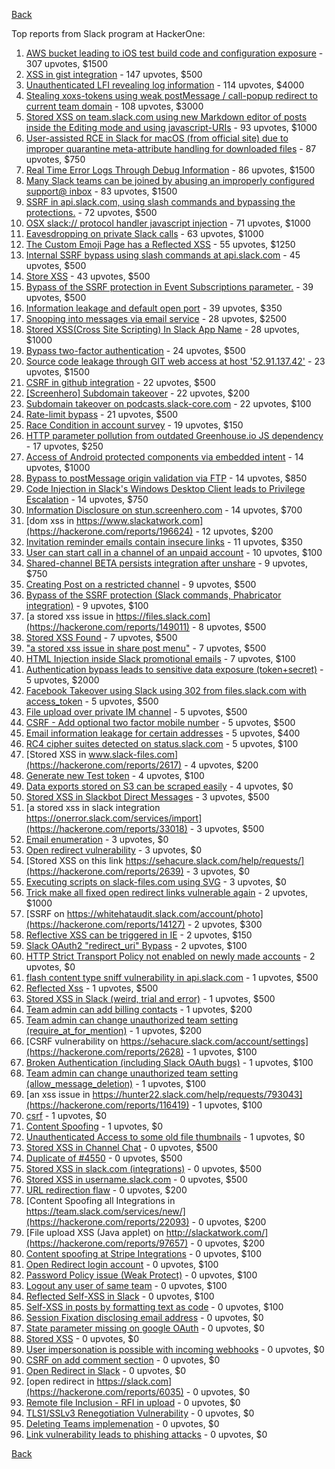 [Back](../README.md)

Top reports from Slack program at HackerOne:

1. [AWS bucket leading to iOS test build code and configuration exposure](https://hackerone.com/reports/404822) - 307 upvotes, $1500
2. [XSS in gist integration](https://hackerone.com/reports/11073) - 147 upvotes, $500
3. [Unauthenticated LFI revealing log information](https://hackerone.com/reports/272578) - 114 upvotes, $4000
4. [Stealing xoxs-tokens using weak postMessage / call-popup redirect to current team domain](https://hackerone.com/reports/207170) - 108 upvotes, $3000
5. [Stored XSS on team.slack.com using new Markdown editor of posts inside the Editing mode and using javascript-URIs](https://hackerone.com/reports/132104) - 93 upvotes, $1000
6. [User-assisted RCE in Slack for macOS (from official site) due to improper quarantine meta-attribute handling for downloaded files](https://hackerone.com/reports/470637) - 87 upvotes, $750
7. [Real Time Error Logs Through Debug Information](https://hackerone.com/reports/503283) - 86 upvotes, $1500
8. [Many Slack teams can be joined by abusing an improperly configured support@ inbox](https://hackerone.com/reports/239623) - 83 upvotes, $1500
9. [SSRF in api.slack.com, using slash commands and bypassing the protections.](https://hackerone.com/reports/381129) - 72 upvotes, $500
10. [OSX slack:// protocol handler javascript injection](https://hackerone.com/reports/79348) - 71 upvotes, $1000
11. [Eavesdropping on private Slack calls](https://hackerone.com/reports/184698) - 63 upvotes, $1000
12. [The Custom Emoji Page has a Reflected XSS](https://hackerone.com/reports/258198) - 55 upvotes, $1250
13. [Internal SSRF bypass using slash commands at api.slack.com](https://hackerone.com/reports/356765) - 45 upvotes, $500
14. [Store XSS](https://hackerone.com/reports/187410) - 43 upvotes, $500
15. [Bypass of the SSRF protection in Event Subscriptions parameter.](https://hackerone.com/reports/386292) - 39 upvotes, $500
16. [Information leakage and default open port](https://hackerone.com/reports/305518) - 39 upvotes, $350
17. [Snooping into messages via email service](https://hackerone.com/reports/163938) - 28 upvotes, $2500
18. [Stored XSS(Cross Site Scripting) In Slack App Name](https://hackerone.com/reports/159460) - 28 upvotes, $1000
19. [Bypass two-factor authentication](https://hackerone.com/reports/121696) - 24 upvotes, $500
20. [Source code leakage through GIT web access at host '52.91.137.42'](https://hackerone.com/reports/148068) - 23 upvotes, $1500
21. [CSRF in github integration](https://hackerone.com/reports/174328) - 22 upvotes, $500
22. [[Screenhero] Subdomain takeover](https://hackerone.com/reports/142096) - 22 upvotes, $200
23. [Subdomain takeover on podcasts.slack-core.com](https://hackerone.com/reports/195350) - 22 upvotes, $100
24. [Rate-limit bypass](https://hackerone.com/reports/165727) - 21 upvotes, $500
25. [Race Condition in account survey](https://hackerone.com/reports/165570) - 19 upvotes, $150
26. [HTTP parameter pollution from outdated Greenhouse.io JS dependency](https://hackerone.com/reports/335339) - 17 upvotes, $250
27. [Access of Android protected components via embedded intent](https://hackerone.com/reports/200427) - 14 upvotes, $1000
28. [Bypass to postMessage origin validation via FTP](https://hackerone.com/reports/210654) - 14 upvotes, $850
29. [Code Injection in Slack's Windows Desktop Client leads to Privilege Escalation](https://hackerone.com/reports/162955) - 14 upvotes, $750
30. [Information Disclosure on stun.screenhero.com](https://hackerone.com/reports/175061) - 14 upvotes, $700
31. [dom xss in https://www.slackatwork.com](https://hackerone.com/reports/196624) - 12 upvotes, $200
32. [Invitation reminder emails contain insecure links](https://hackerone.com/reports/327674) - 11 upvotes, $350
33. [User can start call in a channel of an unpaid account](https://hackerone.com/reports/147369) - 10 upvotes, $100
34. [Shared-channel BETA persists integration after unshare](https://hackerone.com/reports/291822) - 9 upvotes, $750
35. [Creating Post on a restricted channel](https://hackerone.com/reports/151459) - 9 upvotes, $500
36. [Bypass of the SSRF protection (Slack commands, Phabricator integration)](https://hackerone.com/reports/61312) - 9 upvotes, $100
37. [a stored xss issue in https://files.slack.com](https://hackerone.com/reports/149011) - 8 upvotes, $500
38. [Stored XSS Found](https://hackerone.com/reports/9774) - 7 upvotes, $500
39. ["a stored xss issue in share post menu"](https://hackerone.com/reports/148848) - 7 upvotes, $500
40. [HTML Injection inside Slack promotional emails](https://hackerone.com/reports/321029) - 7 upvotes, $100
41. [Authentication bypass leads to sensitive data exposure (token+secret)](https://hackerone.com/reports/129918) - 5 upvotes, $2000
42. [Facebook Takeover using Slack using 302 from files.slack.com with access_token](https://hackerone.com/reports/6017) - 5 upvotes, $500
43. [File upload over private IM channel](https://hackerone.com/reports/143903) - 5 upvotes, $500
44. [CSRF - Add optional two factor mobile number](https://hackerone.com/reports/155774) - 5 upvotes, $500
45. [Email information leakage for certain addresses](https://hackerone.com/reports/169992) - 5 upvotes, $400
46. [RC4 cipher suites detected on status.slack.com](https://hackerone.com/reports/99157) - 5 upvotes, $100
47. [Stored XSS in www.slack-files.com](https://hackerone.com/reports/2617) - 4 upvotes, $200
48. [Generate new Test token](https://hackerone.com/reports/147544) - 4 upvotes, $100
49. [Data exports stored on S3 can be scraped easily](https://hackerone.com/reports/2746) - 4 upvotes, $0
50. [Stored XSS in Slackbot Direct Messages](https://hackerone.com/reports/4561) - 3 upvotes, $500
51. [a stored xss in slack integration https://onerror.slack.com/services/import](https://hackerone.com/reports/33018) - 3 upvotes, $500
52. [Email enumeration](https://hackerone.com/reports/2766) - 3 upvotes, $0
53. [Open redirect vulnerability](https://hackerone.com/reports/2731) - 3 upvotes, $0
54. [Stored XSS on this link https://sehacure.slack.com/help/requests/](https://hackerone.com/reports/2639) - 3 upvotes, $0
55. [Executing scripts on slack-files.com using SVG](https://hackerone.com/reports/100565) - 3 upvotes, $0
56. [Trick make all fixed open redirect links vulnerable again](https://hackerone.com/reports/104087) - 2 upvotes, $1000
57. [SSRF on https://whitehataudit.slack.com/account/photo](https://hackerone.com/reports/14127) - 2 upvotes, $300
58. [Reflective XSS can be triggered in IE](https://hackerone.com/reports/2497) - 2 upvotes, $150
59. [Slack OAuth2 "redirect_uri" Bypass](https://hackerone.com/reports/2575) - 2 upvotes, $100
60. [HTTP Strict Transport Policy not enabled on newly made accounts](https://hackerone.com/reports/26763) - 2 upvotes, $0
61. [flash content type sniff vulnerability in api.slack.com](https://hackerone.com/reports/3455) - 1 upvotes, $500
62. [Reflected Xss](https://hackerone.com/reports/2777) - 1 upvotes, $500
63. [Stored XSS in Slack (weird, trial and error)](https://hackerone.com/reports/96337) - 1 upvotes, $500
64. [Team admin can add billing contacts](https://hackerone.com/reports/47940) - 1 upvotes, $200
65. [Team admin can change unauthorized team setting (require_at_for_mention)](https://hackerone.com/reports/46747) - 1 upvotes, $200
66. [CSRF vulnerability on https://sehacure.slack.com/account/settings](https://hackerone.com/reports/2628) - 1 upvotes, $100
67. [Broken Authentication (including Slack OAuth bugs)](https://hackerone.com/reports/2559) - 1 upvotes, $100
68. [Team admin can change unauthorized team setting (allow_message_deletion)](https://hackerone.com/reports/46750) - 1 upvotes, $100
69. [an xss issue in https://hunter22.slack.com/help/requests/793043](https://hackerone.com/reports/116419) - 1 upvotes, $100
70. [csrf](https://hackerone.com/reports/2635) - 1 upvotes, $0
71. [Content Spoofing](https://hackerone.com/reports/2979) - 1 upvotes, $0
72. [Unauthenticated Access to some old file thumbnails](https://hackerone.com/reports/145621) - 1 upvotes, $0
73. [Stored XSS in Channel Chat](https://hackerone.com/reports/2652) - 0 upvotes, $500
74. [Duplicate of #4550](https://hackerone.com/reports/4638) - 0 upvotes, $500
75. [Stored XSS in slack.com (integrations)](https://hackerone.com/reports/10297) - 0 upvotes, $500
76. [Stored XSS in username.slack.com](https://hackerone.com/reports/2625) - 0 upvotes, $500
77. [URL redirection flaw](https://hackerone.com/reports/2622) - 0 upvotes, $200
78. [Content Spoofing all Integrations in https://team.slack.com/services/new/](https://hackerone.com/reports/22093) - 0 upvotes, $200
79. [File upload XSS (Java applet) on http://slackatwork.com/](https://hackerone.com/reports/97657) - 0 upvotes, $200
80. [Content spoofing at Stripe Integrations](https://hackerone.com/reports/21248) - 0 upvotes, $100
81. [Open Redirect login account](https://hackerone.com/reports/16718) - 0 upvotes, $100
82. [Password Policy issue (Weak Protect)](https://hackerone.com/reports/17160) - 0 upvotes, $100
83. [Logout any user of same team](https://hackerone.com/reports/54610) - 0 upvotes, $100
84. [Reflected Self-XSS in Slack](https://hackerone.com/reports/97683) - 0 upvotes, $100
85. [Self-XSS in posts by formatting text as code](https://hackerone.com/reports/89505) - 0 upvotes, $100
86. [Session Fixation disclosing email address](https://hackerone.com/reports/2582) - 0 upvotes, $0
87. [State parameter missing on google OAuth](https://hackerone.com/reports/2688) - 0 upvotes, $0
88. [Stored XSS](https://hackerone.com/reports/2926) - 0 upvotes, $0
89. [User impersonation is possible with incoming webhooks](https://hackerone.com/reports/3722) - 0 upvotes, $0
90. [CSRF on add comment section](https://hackerone.com/reports/2638) - 0 upvotes, $0
91. [Open Redirect in Slack](https://hackerone.com/reports/4549) - 0 upvotes, $0
92. [open redirect in https://slack.com](https://hackerone.com/reports/6035) - 0 upvotes, $0
93. [Remote file Inclusion - RFI in upload](https://hackerone.com/reports/14092) - 0 upvotes, $0
94. [TLS1/SSLv3 Renegotiation Vulnerability](https://hackerone.com/reports/5617) - 0 upvotes, $0
95. [Deleting Teams implemenation](https://hackerone.com/reports/2975) - 0 upvotes, $0
96. [Link vulnerability leads to phishing attacks](https://hackerone.com/reports/66994) - 0 upvotes, $0


[Back](../README.md)